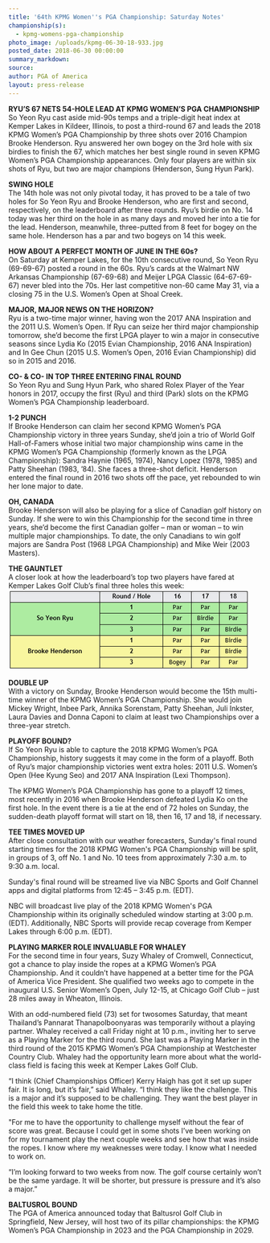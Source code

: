 ```yaml
---
title: '64th KPMG Women''s PGA Championship: Saturday Notes'
championship(s):
  - kpmg-womens-pga-championship
photo_image: /uploads/kpmg-06-30-18-933.jpg
posted_date: 2018-06-30 00:00:00
summary_markdown:
source:
author: PGA of America
layout: press-release
---
```


**RYU’S 67 NETS 54-HOLE LEAD AT KPMG WOMEN’S PGA CHAMPIONSHIP**<br>So Yeon Ryu cast aside mid-90s temps and a triple-digit heat index at Kemper Lakes in Kildeer, Illinois, to post a third-round 67 and leads the 2018 KPMG Women’s PGA Championship by three shots over 2016 Champion Brooke Henderson. Ryu answered her own bogey on the 3rd hole with six birdies to finish the 67, which matches her best single round in seven KPMG Women’s PGA Championship appearances. Only four players are within six shots of Ryu, but two are major champions (Henderson, Sung Hyun Park).

**SWING HOLE**<br>The 14th hole was not only pivotal today, it has proved to be a tale of two holes for So Yeon Ryu and Brooke Henderson, who are first and second, respectively, on the leaderboard after three rounds. Ryu’s birdie on No. 14 today was her third on the hole in as many days and moved her into a tie for the lead. Henderson, meanwhile, three-putted from 8 feet for bogey on the same hole. Henderson has a par and two bogeys on 14 this week.

**HOW ABOUT A PERFECT MONTH OF JUNE IN THE 60s?**<br>On Saturday at Kemper Lakes, for the 10th consecutive round, So Yeon Ryu (69-69-67) posted a round in the 60s. Ryu’s cards at the Walmart NW Arkansas Championship (67-69-68) and Meijer LPGA Classic (64-67-69-67) never bled into the 70s. Her last competitive non-60 came May 31, via a closing 75 in the U.S. Women’s Open at Shoal Creek.

**MAJOR, MAJOR NEWS ON THE HORIZON?**<br>Ryu is a two-time major winner, having won the 2017 ANA Inspiration and the 2011 U.S. Women’s Open. If Ryu can seize her third major championship tomorrow, she’d become the first LPGA player to win a major in consecutive seasons since Lydia Ko (2015 Evian Championship, 2016 ANA Inspiration) and In Gee Chun (2015 U.S. Women’s Open, 2016 Evian Championship) did so in 2015 and 2016.

**CO- & CO- IN TOP THREE ENTERING FINAL ROUND**<br>So Yeon Ryu and Sung Hyun Park, who shared Rolex Player of the Year honors in 2017, occupy the first (Ryu) and third (Park) slots on the KPMG Women’s PGA Championship leaderboard.

**1-2 PUNCH**<br>If Brooke Henderson can claim her second KPMG Women’s PGA Championship victory in three years Sunday, she’d join a trio of World Golf Hall-of-Famers whose initial two major championship wins came in the KPMG Women’s PGA Championship (formerly known as the LPGA Championship): Sandra Haynie (1965, 1974), Nancy Lopez (1978, 1985) and Patty Sheehan (1983, ’84). She faces a three-shot deficit. Henderson entered the final round in 2016 two shots off the pace, yet rebounded to win her lone major to date.

**OH, CANADA**<br>Brooke Henderson will also be playing for a slice of Canadian golf history on Sunday. If she were to win this Championship for the second time in three years, she’d become the first Canadian golfer – man or woman – to win multiple major championships. To date, the only Canadians to win golf majors are Sandra Post (1968 LPGA Championship) and Mike Weir (2003 Masters).

**THE GAUNTLET**<br>A closer look at how the leaderboard’s top two players have fared at Kemper Lakes Golf Club’s final three holes this week:<br>![](/uploads/so-yeon.PNG)

**DOUBLE UP**<br>With a victory on Sunday, Brooke Henderson would become the 15th multi-time winner of the KPMG Women’s PGA Championship. She would join Mickey Wright, Inbee Park, Annika Sorenstam, Patty Sheehan, Juli Inkster, Laura Davies and Donna Caponi to claim at least two Championships over a three-year stretch.

**PLAYOFF BOUND?**<br>If So Yeon Ryu is able to capture the 2018 KPMG Women’s PGA Championship, history suggests it may come in the form of a playoff. Both of Ryu’s major championship victories went extra holes: 2011 U.S. Women’s Open (Hee Kyung Seo) and 2017 ANA Inspiration (Lexi Thompson).

The KPMG Women’s PGA Championship has gone to a playoff 12 times, most recently in 2016 when Brooke Henderson defeated Lydia Ko on the first hole. In the event there is a tie at the end of 72 holes on Sunday, the sudden-death playoff format will start on 18, then 16, 17 and 18, if necessary.

**TEE TIMES MOVED UP**<br>After close consultation with our weather forecasters, Sunday's final round starting times for the 2018 KPMG Women's PGA Championship will be split, in groups of 3, off No. 1 and No. 10 tees from approximately 7:30 a.m. to 9:30 a.m. local.

Sunday's final round will be streamed live via NBC Sports and Golf Channel apps and digital platforms from 12:45 – 3:45 p.m. (EDT).

NBC will broadcast live play of the 2018 KPMG Women's PGA Championship within its originally scheduled window starting at 3:00 p.m. (EDT). Additionally, NBC Sports will provide recap coverage from Kemper Lakes through 6:00 p.m. (EDT).

**PLAYING MARKER ROLE INVALUABLE FOR WHALEY**<br>For the second time in four years, Suzy Whaley of Cromwell, Connecticut, got a chance to play inside the ropes at a KPMG Women’s PGA Championship. And it couldn’t have happened at a better time for the PGA of America Vice President. She qualified two weeks ago to compete in the inaugural U.S. Senior Women’s Open, July 12-15, at Chicago Golf Club – just 28 miles away in Wheaton, Illinois.

With an odd-numbered field (73) set for twosomes Saturday, that meant Thailand’s Pannarat Thanapolboonyaras was temporarily without a playing partner. Whaley received a call Friday night at 10 p.m., inviting her to serve as a Playing Marker for the third round. She last was a Playing Marker in the third round of the 2015 KPMG Women’s PGA Championship at Westchester Country Club. Whaley had the opportunity learn more about what the world-class field is facing this week at Kemper Lakes Golf Club.

“I think (Chief Championships Officer) Kerry Haigh has got it set up super fair. It is long, but it’s fair,” said Whaley. “I think they like the challenge. This is a major and it’s supposed to be challenging. They want the best player in the field this week to take home the title.

"For me to have the opportunity to challenge myself without the fear of score was great. Because I could get in some shots I’ve been working on for my tournament play the next couple weeks and see how that was inside the ropes. I know where my weaknesses were today. I know what I needed to work on.

“I’m looking forward to two weeks from now. The golf course certainly won’t be the same yardage. It will be shorter, but pressure is pressure and it’s also a major.”

**BALTUSROL BOUND**<br>The PGA of America announced today that Baltusrol Golf Club in Springfield, New Jersey, will host two of its pillar championships: the KPMG Women’s PGA Championship in 2023 and the PGA Championship in 2029.